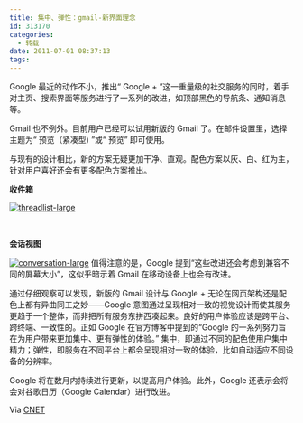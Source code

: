 ```yaml
---
title: 集中、弹性：gmail-新界面理念
id: 313170
categories:
  - 转载
date: 2011-07-01 08:37:13
tags:
---
```


Google 最近的动作不小，推出“ Google + ”这一重量级的社交服务的同时，着手对主页、搜索界面等服务进行了一系列的改进，如顶部黑色的导航条、通知消息等。

Gmail 也不例外。目前用户已经可以试用新版的 Gmail 了。在邮件设置里，选择主题为“ 预览（紧凑型) ”或“ 预览” 即可使用。

与现有的设计相比，新的方案无疑更加干净、直观。配色方案以灰、白、红为主，针对用户喜好还会有更多配色方案推出。

**收件箱**

[![](http://www.ifanr.com/wp-content/uploads/2011/07/threadlist-large-1024x653.png "threadlist-large")](http://www.ifanr.com/wp-content/uploads/2011/07/threadlist-large.png)

&nbsp;

**会话视图**

[](http://www.love4026.org/?attachment_id=45175)[![](http://www.ifanr.com/wp-content/uploads/2011/07/conversation-large1-1024x653.png "conversation-large")](http://www.ifanr.com/wp-content/uploads/2011/07/conversation-large1.png)
值得注意的是，Google 提到“这些改进还会考虑到兼容不同的屏幕大小”，这似乎暗示着 Gmail 在移动设备上也会有改进。

通过仔细观察可以发现，新版的 Gmail 设计与 Google + 无论在网页架构还是配色上都有异曲同工之妙——Google 意图通过呈现相对一致的视觉设计而使其服务更趋于一个整体，而非把所有服务东拼西凑起来。良好的用户体验应该是跨平台、跨终端、一致性的。正如 Google 在官方博客中提到的“Google 的一系列努力旨在为用户带来更加集中、更有弹性的体验。” 集中，即通过不同的配色使用户集中精力；弹性，即服务在不同平台上都会呈现相对一致的体验，比如自动适应不同设备的分辨率。

Google 将在数月内持续进行更新，以提高用户体验。此外，Google 还表示会将会对谷歌日历（Google Calendar）进行改进。

Via [CNET](http://news.cnet.com/8301-1023_3-20075951-93/google-shows-off-its-new-gmail-inbox/?part=rss&amp;subj=news&amp;tag=2547-1_3-0-20)

&nbsp;